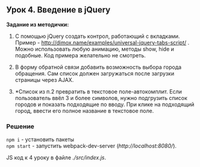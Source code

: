 ## Урок 4. Введение в jQuery
**Задание из методички:** 
1) С помощью jQuery создать контрол, работающий с вкладками.  
Пример - http://dimox.name/examples/universal-jquery-tabs-script/ .   
Можно использовать любую анимацию, методы show, hide и подобные. Код примера желательно не смотреть.  

2) В форму обратной связи добавить возможность выбора города обращения. Сам список должен загружаться после загрузки страницы через AJAX.  
3) *Список из п.2 превратить в текстовое поле-автокомплит. Если пользователь ввёл 3 и более символов, нужно подгрузить список городов и   показать подходящие по вводу. При клике на подходящий город, ввести его полное название в текстовое поле.  

### Решение
`npm i` - установить пакеты  
`npm start` - запустить webpack-dev-server (*http://localhost:8080/*).  

JS код к 4 уроку в файле *./src/index.js*.
